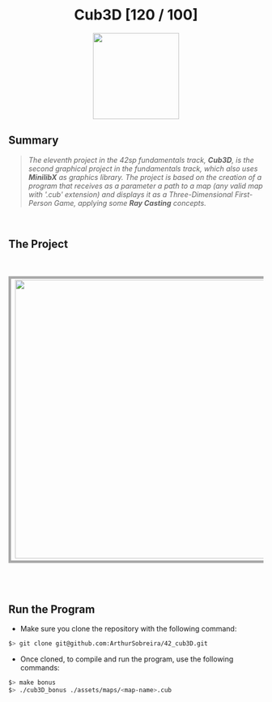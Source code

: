 <div align="center"><h1>Cub3D [120 / 100]</h1></div>

<div align="center">
   <a href="https://github.com/ArthurSobreira/42_cub3D" target="_blank">
      <img height=170 src="https://github.com/ayogun/42-project-badges/blob/main/badges/cub3dm.png" hspace = "10">
   </a>
</div>

## Summary

> <i>The eleventh project in the 42sp fundamentals track, <strong>Cub3D</strong>, is the second graphical project in the fundamentals track, </i>
> <i>which also uses <strong>MinilibX</strong> as graphics library. The project is based on the creation of a program that receives </i>
> <i>as a parameter a path to a map (any valid map with '.cub' extension) and displays it as a Three-Dimensional First-Person Game, </i>
> <i>applying some <strong>Ray Casting</strong> concepts.</i>

<br>

## The Project

<br>
<div align="center">
   <table>
     <tr>
       <td style="border: 5px solid darkgray;">
         <img height="550" src="https://github.com/ArthurSobreira/42_cub3D/blob/master/cub3d.gif">
       </td>
     </tr>
   </table>
</div>
<br><br>

## Run the Program

* Make sure you clone the repository with the following command:

```bash
$> git clone git@github.com:ArthurSobreira/42_cub3D.git
```

* Once cloned, to compile and run the program, use the following commands:

```bash
$> make bonus
$> ./cub3D_bonus ./assets/maps/<map-name>.cub
